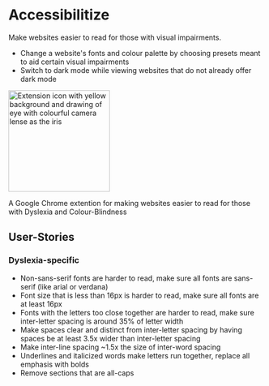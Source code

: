 # Accessibilitize
Make websites easier to read for those with visual impairments.
- Change a website's fonts and colour palette by choosing presets meant to aid certain visual impairments
- Switch to dark mode while viewing websites that do not already offer dark mode

<img src="Accessibilitize%20Extension%20Icon.png" alt="Extension icon with yellow background and drawing of eye with colourful camera lense as the iris" width="200"/>

A Google Chrome extention for making websites easier to read for those with Dyslexia and Colour-Blindness



## User-Stories

### Dyslexia-specific
* Non-sans-serif fonts are harder to read, make sure all fonts are sans-serif (like arial or verdana)
* Font size that is less than 16px is harder to read, make sure all fonts are at least 16px
* Fonts with the letters too close together are harder to read, make sure inter-letter spacing is around 35% of letter width
* Make spaces clear and distinct from inter-letter spacing by having spaces be at least 3.5x wider than inter-letter spacing
* Make inter-line spacing ~1.5x the size of inter-word spacing
* Underlines and italicized words make letters run together, replace all emphasis with bolds
* Remove sections that are all-caps
